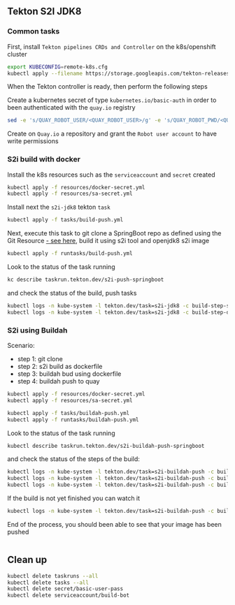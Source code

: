 ## Tekton S2I JDK8

### Common tasks

First, install `Tekton pipelines CRDs and Controller` on the k8s/openshift cluster

```bash
export KUBECONFIG=remote-k8s.cfg
kubectl apply --filename https://storage.googleapis.com/tekton-releases/latest/release.yaml
```

When the Tekton controller is ready, then perform the following steps

Create a kubernetes secret of type `kubernetes.io/basic-auth` in order to been authenticated with the `quay.io` registry

```bash
sed -e 's/QUAY_ROBOT_USER/<QUAY_ROBOT_USER>/g' -e 's/QUAY_ROBOT_PWD/<QUAY_ROBOT_PWD>/g' resources/docker-secret.yml.tmpl > resources/docker-secret.yml
```

Create on `Quay.io` a repository and grant the `Robot user account` to have write permissions

### S2i build with docker

Install the k8s resources such as the `serviceaccount` and `secret` created
```bash
kubectl apply -f resources/docker-secret.yml
kubectl apply -f resources/sa-secret.yml
```

Install next the `s2i-jdk8` tekton `task`

```bash
kubectl apply -f tasks/build-push.yml
```

Next, execute this task to git clone a SpringBoot repo as defined using the Git Resource [- see here](https://github.com/snowdrop/openshift-infra/blob/master/tekton-pipelines/s2i-jdk8/tasks/clone-build.yml#L9), build it using s2i tool and openjdk8 s2i image

```bash
kubectl apply -f runtasks/build-push.yml
```

Look to the status of the task running
```bash
kc describe taskrun.tekton.dev/s2i-push-springboot
```

and check the status of the build, push tasks

```bash
kubectl logs -n kube-system -l tekton.dev/task=s2i-jdk8 -c build-step-s2ibuild
kubectl logs -n kube-system -l tekton.dev/task=s2i-jdk8 -c build-step-docker-push
```

### S2i using Buildah

Scenario:
- step 1: git clone 
- step 2: s2i build as dockerfile
- step 3: buildah bud using dockerfile
- step 4: buildah push to quay

```bash
kubectl apply -f resources/docker-secret.yml
kubectl apply -f resources/sa-secret.yml

kubectl apply -f tasks/buildah-push.yml
kubectl apply -f runtasks/buildah-push.yml
```

Look to the status of the task running
```bash
kubectl describe taskrun.tekton.dev/s2i-buildah-push-springboot
```

and check the status of the steps of the build:

```bash
kubectl logs -n kube-system -l tekton.dev/task=s2i-buildah-push -c build-step-generate
kubectl logs -n kube-system -l tekton.dev/task=s2i-buildah-push -c build-step-build
kubectl logs -n kube-system -l tekton.dev/task=s2i-buildah-push -c build-step-push
```

If the build is not yet finished you can watch it
```bash
kubectl logs -n kube-system -l tekton.dev/task=s2i-buildah-push -c build-step-build -f
```

End of the process, you should been able to see that your image has been pushed
```bash

```

## Clean up
```bash
kubectl delete taskruns --all
kubectl delete tasks --all
kubectl delete secret/basic-user-pass
kubectl delete serviceaccount/build-bot
```
